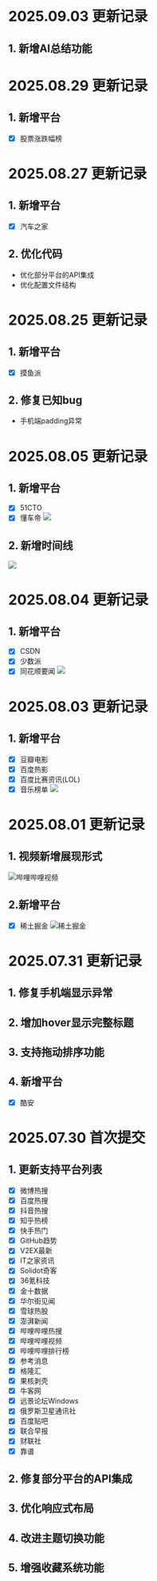 # 2025.09.03 更新记录

## 1. 新增AI总结功能

# 2025.08.29 更新记录

## 1. 新增平台

- [x] 股票涨跌幅榜

# 2025.08.27 更新记录

## 1. 新增平台

- [x] 汽车之家

## 2. 优化代码

- 优化部分平台的API集成
- 优化配置文件结构

# 2025.08.25 更新记录

## 1. 新增平台

- [x] 摸鱼派

## 2. 修复已知bug

- 手机端padding异常

# 2025.08.05 更新记录

## 1. 新增平台

- [x] 51CTO
- [x] 懂车帝
  ![](public/51cto-dcd-timeline.png)

## 2. 新增时间线

![](public/first-time.png)

# 2025.08.04 更新记录

## 1. 新增平台

- [x] CSDN
- [x] 少数派
- [x] 同花顺要闻
  ![](public/csdn-sspai-jqka.png)

# 2025.08.03 更新记录

## 1. 新增平台

- [x] 豆瓣电影
- [x] 百度热影
- [x] 百度比赛资讯(LOL)
- [x] 音乐榜单
  ![](public/db-bd-lol-music.png)

# 2025.08.01 更新记录

## 1. 视频新增展现形式

![哔哩哔哩视频](public/blbl-view.png)

## 2.新增平台

- [x] 稀土掘金
  ![稀土掘金](public/xtjj.png)

# 2025.07.31 更新记录

## 1. 修复手机端显示异常

## 2. 增加hover显示完整标题

## 3. 支持拖动排序功能

## 4. 新增平台

- [x] 酷安

# 2025.07.30 首次提交

## 1. 更新支持平台列表

- [x]  微博热搜
- [x] 百度热搜
- [x] 抖音热搜
- [x] 知乎热榜
- [x] 快手热门
- [x] GitHub趋势
- [x] V2EX最新
- [x] IT之家资讯
- [x] Solidot奇客
- [x] 36氪科技
- [x] 金十数据
- [x] 华尔街见闻
- [x] 雪球热股
- [x] 澎湃新闻
- [x] 哔哩哔哩热搜
- [x] 哔哩哔哩视频
- [x] 哔哩哔哩排行榜
- [x] 参考消息
- [x] 格隆汇
- [x] 果核剥壳
- [x] 牛客网
- [x] 远景论坛Windows
- [x] 俄罗斯卫星通讯社
- [x] 百度贴吧
- [x] 联合早报
- [x] 财联社
- [x] 靠谱

## 2. 修复部分平台的API集成

## 3. 优化响应式布局

## 4. 改进主题切换功能

## 5. 增强收藏系统功能

